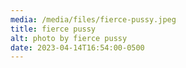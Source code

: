 ```yaml
---
media: /media/files/fierce-pussy.jpeg
title: fierce pussy
alt: photo by fierce pussy
date: 2023-04-14T16:54:00-0500
---
```

